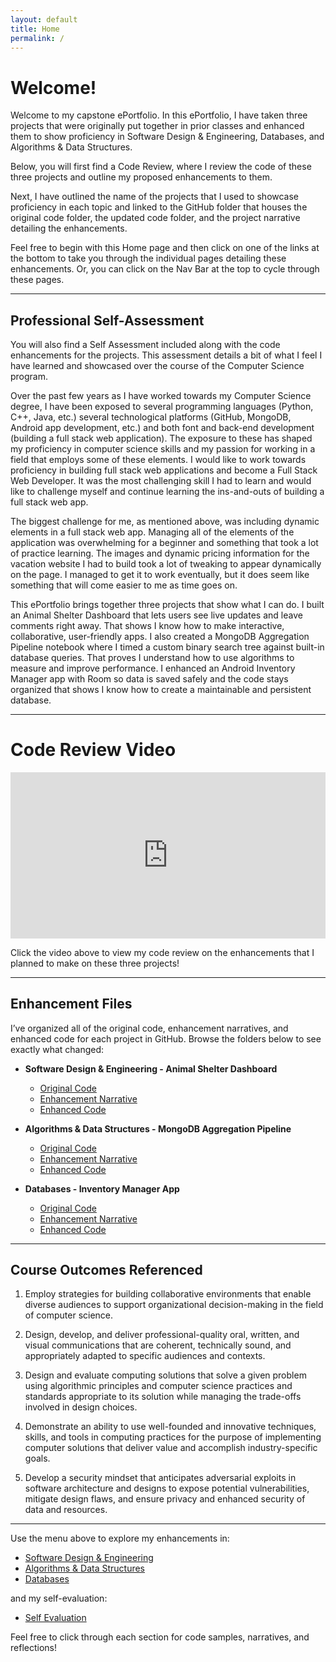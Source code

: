 ```yaml
---
layout: default
title: Home
permalink: /
---
```


# Welcome!

Welcome to my capstone ePortfolio. In this ePortfolio, I have taken three projects that were originally put together in prior classes and enhanced them to show proficiency in Software Design & Engineering, Databases, and Algorithms & Data Structures.

Below, you will first find a Code Review, where I review the code of these three projects and outline my proposed enhancements to them.

Next, I have outlined the name of the projects that I used to showcase proficiency in each topic and linked to the GitHub folder that houses the original code folder, the updated code folder, and the project narrative detailing the enhancements.

Feel free to begin with this Home page and then click on one of the links at the bottom to take you through the individual pages detailing these enhancements. Or, you can click on the Nav Bar at the top to cycle through these pages.

---

## Professional Self-Assessment

You will also find a Self Assessment included along with the code enhancements for the projects. This assessment details a bit of what I feel I have learned and showcased over the course of the Computer Science program.

Over the past few years as I have worked towards my Computer Science degree, I have been exposed to several programming languages (Python, C++, Java, etc.) several technological platforms (GitHub, MongoDB, Android app development, etc.) and both font and back-end development (building a full stack web application). The exposure to these has shaped my proficiency in computer science skills and my passion for working in a field that employs some of these elements. I would like to work towards proficiency in building full stack web applications and become a Full Stack Web Developer. It was the most challenging skill I had to learn and would like to challenge myself and continue learning the ins-and-outs of building a full stack web app.

The biggest challenge for me, as mentioned above, was including dynamic elements in a full stack web app. Managing all of the elements of the application was overwhelming for a beginner and something that took a lot of practice learning. The images and dynamic pricing information for the vacation website I had to build took a lot of tweaking to appear dynamically on the page. I managed to get it to work eventually, but it does seem like something that will come easier to me as time goes on.

This ePortfolio brings together three projects that show what I can do. I built an Animal Shelter Dashboard that lets users see live updates and leave comments right away. That shows I know how to make interactive, collaborative, user-friendly apps. I also created a MongoDB Aggregation Pipeline notebook where I timed a custom binary search tree against built-in database queries. That proves I understand how to use algorithms to measure and improve performance. I enhanced an Android Inventory Manager app with Room so data is saved safely and the code stays organized that shows I know how to create a maintainable and persistent database.

---

# Code Review Video

<div style="padding:52.73% 0 0 0;position:relative;">
  <iframe 
    src="https://player.vimeo.com/video/1095197005?h=6dfde52980&amp;badge=0&amp;autopause=0&amp;player_id=0&amp;app_id=58479" 
    frameborder="0" 
    allow="autoplay; fullscreen; picture-in-picture; clipboard-write; encrypted-media; web-share" 
    style="position:absolute;top:0;left:0;width:100%;height:100%;" 
    title="CS499 Code Review Module Two">
  </iframe>
</div>
<script src="https://player.vimeo.com/api/player.js"></script>

Click the video above to view my code review on the enhancements that I planned to make on these three projects!

---

## Enhancement Files

I’ve organized all of the original code, enhancement narratives, and enhanced code for each project in GitHub. Browse the folders below to see exactly what changed:

- **Software Design & Engineering - Animal Shelter Dashboard**  
  - [Original Code](https://github.com/jhatz222/jhatz222.github.io/tree/main/enhancement-files/Animal%20Shelter%20Dashboard/Original%20Code)  
  - [Enhancement Narrative](https://github.com/jhatz222/jhatz222.github.io/tree/main/enhancement-files/Animal%20Shelter%20Dashboard/Enhancement%20Narrative)  
  - [Enhanced Code](https://github.com/jhatz222/jhatz222.github.io/tree/main/enhancement-files/Animal%20Shelter%20Dashboard/Enhanced%20Code)

- **Algorithms & Data Structures - MongoDB Aggregation Pipeline**  
  - [Original Code](https://github.com/jhatz222/jhatz222.github.io/tree/main/enhancement-files/MongoDB%20Aggregation%20Pipeline/Original%20Code)  
  - [Enhancement Narrative](https://github.com/jhatz222/jhatz222.github.io/tree/main/enhancement-files/MongoDB%20Aggregation%20Pipeline/Enhancement%20Narrative)  
  - [Enhanced Code](https://github.com/jhatz222/jhatz222.github.io/tree/main/enhancement-files/MongoDB%20Aggregation%20Pipeline/Enhanced%20Code)

- **Databases - Inventory Manager App**  
  - [Original Code](https://github.com/jhatz222/jhatz222.github.io/tree/main/enhancement-files/Inventory%20Manager%20App/Original%20Code)  
  - [Enhancement Narrative](https://github.com/jhatz222/jhatz222.github.io/tree/main/enhancement-files/Inventory%20Manager%20App/Enhancement%20Narrative)  
  - [Enhanced Code](https://github.com/jhatz222/jhatz222.github.io/tree/main/enhancement-files/Inventory%20Manager%20App/Enhanced%20Code)

---

## Course Outcomes Referenced

1. Employ strategies for building collaborative environments that enable diverse audiences to support organizational decision-making in the field of computer science.   

2. Design, develop, and deliver professional-quality oral, written, and visual communications that are coherent, technically sound, and appropriately adapted to specific audiences and contexts.   

3. Design and evaluate computing solutions that solve a given problem using algorithmic principles and computer science practices and standards appropriate to its solution while managing the trade-offs involved in design choices.   

4. Demonstrate an ability to use well-founded and innovative techniques, skills, and tools in computing practices for the purpose of implementing computer solutions that deliver value and accomplish industry-specific goals. 

5. Develop a security mindset that anticipates adversarial exploits in software architecture and designs to expose potential vulnerabilities, mitigate design flaws, and ensure privacy and enhanced security of data and resources.   


---

Use the menu above to explore my enhancements in:

- [Software Design & Engineering](/software-design)
- [Algorithms & Data Structures](/algorithms-data-structures)
- [Databases](/databases)

and my self-evaluation:

- [Self Evaluation](/self-evaluation)

Feel free to click through each section for code samples, narratives, and reflections!
